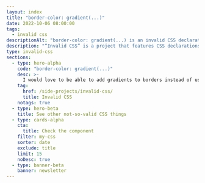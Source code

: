 ```yaml
---
layout: index
title: "border-color: gradient(...)"
date: 2022-10-06 08:00:00
tags:
  - invalid css
descriptionAlt: "border-color: gradient(...) is an invalid CSS declaration I wish existed."
description: "“Invalid CSS” is a project that features CSS declarations that are not valid and non-existing. For example, border-color: gradient(...)."
type: invalid-css
sections:
  - type: hero-alpha
    code: "border-color: gradient(...)"
    desc: >-
      I would love to be able to add gradients to borders instead of using [hacky workarounds](https://css-tricks.com/gradient-borders-in-css/).
    tag:
      href: /side-projects/invalid-css/
      title: Invalid CSS
    notags: true
  - type: hero-beta
    title: See other not-so-valid CSS things
  - type: cards-alpha
    cta:
      title: Check the component
    filter: my-css
    sorter: date
    exclude: title
    limit: 15
    noDesc: true
  - type: banner-beta
    banner: newsletter
---
```

